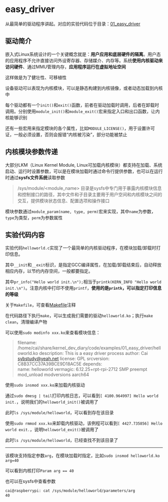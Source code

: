 # easy_driver

从最简单的驱动程序讲起。对应的实验代码位于目录：[01_easy_driver](../../code/examples/01_easy_driver/)

## 驱动简介

嵌入式Linux系统设计的一个关键概念就是：**用户应用和底层硬件的隔离**。用户态的应用程序不允许直接访问外设寄存器、存储媒介、内存等。系统**使用内核驱动来访问硬件**、通过MMU管理内存，**应用程序运行在虚拟地址空间**

这样做是为了健壮性、可移植性

设备驱动可以表现为内核模块，可以是静态构建到内核镜像，或者动态加载到内核中

每个驱动都有一个`init()`和`exit()`函数，前者在驱动加载时调用，后者在卸载时调用。分别使用`module_init()`和`module_exit()`宏来指定入口和出口函数，让内核能够识别

还有一些宏用来指定模块的各个属性，比如`MODULE_LICENSE()`，用于设置许可证，一般必须设置，否则会报错“内核被污染”，部分功能被禁止

## 内核模块参数传递

大部分LKM（Linux Kernel Module, Linux可加载内核模块）都支持在加载、系统启动、运行时设置参数，可以是在模块加载时通过命令行提供参数，也可以在运行时通过**sysfs文件系统**读取参数

> /sys/module/<module_name> 目录是sysfs中专门用于暴露内核模块信息和控制接口的路径，其中文件和子目录主要用于用户空间和内核模块之间的交互，提供模块状态信息、配置选项和操作接口

模块参数通过`module_param(name, type, perm)`宏来实现，其中`name`为参数，`type`为类型，`perm`为参数属性

## 实验代码内容

实验代码`helloworld.c`实现了一个最简单的内核驱动程序，在模块加载/卸载时打印信息。

其中`__init`和`__exit`标识，是指定GCC编译属性，在加载/卸载结束后，自动释放相应内存，以节约内存空间，一般都要指定。

其中`pr_info("Hello world init.\n");`相当于`printk(KERN_INFO "Hello world init.\n")`。注意内核中打印不使用`printf`，**使用的是`printk`，可以指定打印信息的等级**

关于`Makefile`，可查看[Makefile](../../code/examples/01_easy_driver/Makefile)注释

在代码路径下执行`make`，可以生成我们需要的驱动`helloworld.ko`；执行`make clean`，清理编译产物

可以使用`sudo modinfo xxx.ko`来查看模块信息：

> filename:       /home/cai/share/kernel_dev_diary/code/examples/01_easy_driver/helloworld.ko
> description:    This is a easy driver process
> author:         Cai <sybstudy@yeah.net>
> license:        GPL
> srcversion:     C8B37CC37A39BCE9D18AC5E
> depends:        
> name:           helloworld
> vermagic:       6.12.25+rpt-rpi-2712 SMP preempt mod_unload modversions aarch64

使用`sudo insmod xxx.ko`来加载内核驱动

通过`sudo dmesg | tail`打印内核日志，可以看到`[ 4100.964997] Hello world init.`，说明我们的`helloworld_init()`被调用了

此时`ls /sys/module/helloworld`，可以看到存在该目录

使用`sudo rmmod xxx.ko`来卸载内核驱动，该例程可以看到`[ 4427.735856] Hello world exit.`，说明`helloworld_exit()`被调用了

此时`ls /sys/module/helloworld`，已经查找不到该目录了

---

该模块支持指定参数`arg`，在模块加载时指定，比如`sudo insmod helloworld.ko arg=40`

可以看到内核打印`Param arg == 40`

也可以在sysfs中查看参数

```bash
cai@raspberrypi: cat /sys/module/helloworld/parameters/arg
40
```